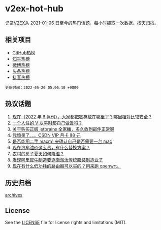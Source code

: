 # v2ex-hot-hub

 记录[V2EX](https://www.v2ex.com/)从 2021-01-06 日至今的热门话题。每小时抓取一次数据，按天[归档](archives)。
 
 ## 相关项目

- [GitHub热榜](https://github.com/snaildev/github-hot-hub)
- [知乎热榜](https://github.com/snaildev/zhihu-hot-hub)
- [微博热榜](https://github.com/snaildev/weibo-hot-hub)
- [头条热榜](https://github.com/snaildev/toutiao-hot-hub)
- [抖音热榜](https://github.com/snaildev/douyin-hot-hub)


 `更新时间：2022-06-20 05:06:10 +0800`

## 热议话题

1. [现在（2022 年 6 月份），大家都把钱存放在哪里了？哪里相对比较安全？](https://www.v2ex.com/t/860611)
1. [一个人住的 V 友平时都自己做饭吗？](https://www.v2ex.com/t/860649)
1. [关于购买正版 jetbrains 全家桶，多久收到邮件正常啊](https://www.v2ex.com/t/860643)
1. [我惊呆了。。。CSDN VIP 月卡 88 元](https://www.v2ex.com/t/860634)
1. [是否能用二手 macm1 来确认自己是否需要一台 mac](https://www.v2ex.com/t/860629)
1. [现在汽车油价这么贵，有什么替换方案？](https://www.v2ex.com/t/860677)
1. [农村的房子夏天如何降温？](https://www.v2ex.com/t/860657)
1. [发现阿里犀牛制造要逐渐淘汰传统服装制造业了](https://www.v2ex.com/t/860659)
1. [现在有什么低功耗的路由器可以买的？用来跑 openwrt。](https://www.v2ex.com/t/860680)

## 历史归档

[archives](archives)

## License

See the [LICENSE](LICENSE) file for license rights and limitations (MIT).
